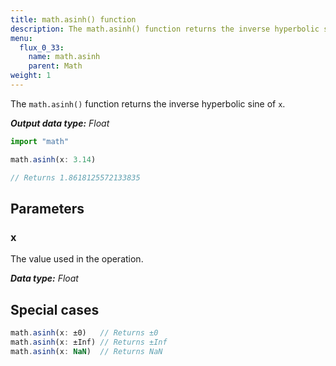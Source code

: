 ```yaml
---
title: math.asinh() function
description: The math.asinh() function returns the inverse hyperbolic sine of `x`.
menu:
  flux_0_33:
    name: math.asinh
    parent: Math
weight: 1
---
```


The `math.asinh()` function returns the inverse hyperbolic sine of `x`.

_**Output data type:** Float_

```js
import "math"

math.asinh(x: 3.14)

// Returns 1.8618125572133835
```

## Parameters

### x
The value used in the operation.

_**Data type:** Float_

## Special cases
```js
math.asinh(x: ±0)   // Returns ±0
math.asinh(x: ±Inf) // Returns ±Inf
math.asinh(x: NaN)  // Returns NaN
```
